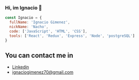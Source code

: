 ### Hi, im Ignacio 👋

```js
const Ignacio = {
  fullName: 'Ignacio Gimenez',
  nickName: 'Nacho',
  code: ['JavaScript', 'HTML', 'CSS'],
  tools: ['React', 'Redux', 'Express', 'Node', 'postgreSQL']
}
```

## You can contact me in
- [Linkedin](https://www.linkedin.com/in/ignacio-gimenez-305799184/)
- ignaciogimenez70@gmail.com
